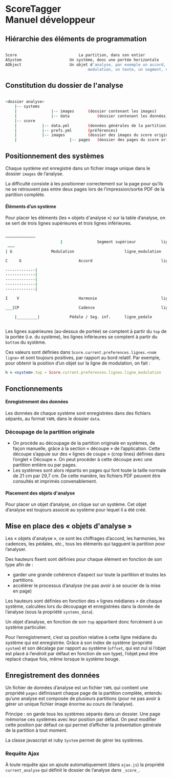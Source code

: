 # ScoreTagger<br>Manuel développeur



## Hiérarchie des éléments de programmation

~~~bash

Score							La partition, dans son entier
ASystem						Un système, donc une portée horizontale
AObject						Un objet d'analyse, par exemple un accord, une
									modulation, un texte, un segment, etc.
~~~



## Constitution du dossier de l'analyse

~~~bash

<dossier analyse>
	|-- systems
	|				|-- images		(dossier contenant les images)
	|				|-- data			(dossier contenant les données)
	|-- score
	|			|-- data.yml		(données générales de la partition)
	|			|-- prefs.yml		(préférences)
	|			|-- images			(dossier des images du score original)
	|						|-- pages	(dossier des pages du score original en jpg)
~~~



## Positionnement des systèmes

Chaque système est enregistré dans un fichier image unique dans le dossier `images` de l’analyse.

La difficulté consiste à les positionner correctement sur la page pour qu’ils ne se retrouvent pas entre deux pages lors de l’impression/sortie PDF de la partition complète.



#### Éléments d’un système

Pour placer les éléments (les « objets d'analyse ») sur la table d’analyse, on se sert de trois lignes supérieures et trois lignes inférieures.

~~~bash

–––––––––––––
						|				Segment supérieur			ligne_segment
 –––
| G                 Modulation						ligne_modulation

C     G							Accord								ligne_accord

-------------|
-------------|
-------------|
-------------|
-------------|

I    V							Harmonie							ligne_harmonie

___|CP							Cadence								ligne_cadence

	|_________|				Pédale / Seg. inf.		ligne_pedale
						
~~~



Les lignes supérieures (au-dessus de portée) se comptent à partir du `top` de la portée (i.e. du système), les lignes inférieures se comptent à partir du `bottom` du système.

Ces valeurs sont définies dans `Score.current.preferences.lignes.<nom ligne>` et sont toujours positives, par rapport au bord relatif. Par exemple, pour obtenir la position d’un objet sur la ligne de modulation, on fait :

~~~ruby
h = <system>.top - Score.current.preferences.lignes.ligne_modulation
~~~





## Fonctionnements

#### Enregistrement des données

Les données de chaque système sont enregistrées dans des fichiers séparés, au format `YAML` dans le dossier `data`.

### Découpage de la partition originale

* On procède au découpage de la partition originale en systèmes, de façon manuelle, grâce à la section « découpe » de l’application. Cette découpe s’appuie sur des « lignes de coupe » (crop lines) définies dans l’onglet « Découpe ». On peut procéder à cette découpe avec une partition entière ou par pages.
* Les systèmes sont alors répartis en pages qui font toute la taille normale de 21 cm par 29,7 cm. De cette manière, les fichiers PDF peuvent être consultés et imprimés convenablement.



#### Placement des objets d'analyse

Pour placer un objet d’analyse, on clique sur un système. Cet objet d’analyse est toujours associé au système pour lequel il a été créé.

## Mise en place des « objets d'analyse »

Les « objets d'analyse », ce sont les chiffrages d’accord, les harmonies, les cadences, les pédales, etc., tous les éléments qui tagguent la partition pour l’analyser.

Des hauteurs fixent sont définies pour chaque élément en fonction de son type afin de :

* garder une grande cohérence d’aspect sur toute la partition et toutes les partitions.
* accélérer le processus d’analyse (ne pas avoir à se soucier de la mise en page)

Les hauteurs sont définies en fonction des « lignes médianes » de chaque système, calculées lors du découpage et enregistrées dans la donnée de l’analyse (sous la propriété `systems_data`).

Un objet d’analyse, en fonction de son `top` appartient donc forcément à un système particulier.

Pour l’enregistrement, c’est sa position relative à cette ligne médiane du système qui est enregistrée. Grâce à son index de système (propriété `system`) et son décalage par rapport au système (`offset`, qui est nul si l’objet est placé à l’endroit par défaut en fonction de son type), l’objet peut être replacé chaque fois, même lorsque le système bouge.

## Enregistrement des données

Un fichier de données d’analyse est un fichier `YAML` qui contient une propriété `pages` définissant chaque page de la partition complète, entendu qu’une analyse est composée de plusieurs partitions (pour ne pas avoir à gérer un unique fichier image énorme au cours de l’analyse).

Principe : on garde tous les systèmes séparés dans un dossier. Une page mémorise ces systèmes avec leur position par défaut. On peut modifier cette position par défaut ce qui permet d’afficher la présentation générale de la partition à tout moment.

La classe javascript et ruby `System`   permet de gérer les systèmes.



### Requête Ajax

À toute requête ajax on ajoute automatiquement (dans `ajax.js`) la propriété `current_analyse` qui définit le dossier de l’analyse dans `_score_`.